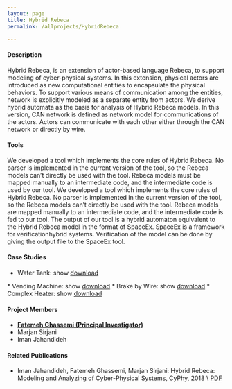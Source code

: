 ```yaml
---
layout: page
title: Hybrid Rebeca
permalink: /allprojects/HybridRebeca

---
```


#### Description

Hybrid Rebeca, is an extension of actor-based language Rebeca, to support modeling of cyber-physical systems. In this extension, physical actors are introduced as new computational entities to encapsulate the physical behaviors. To support various means of communication among the entities, network is explicitly modeled as a separate entity from actors. We derive hybrid automata as the basis for analysis of Hybrid Rebeca models.
In this version, CAN network is defined as network model for communications of the actors. Actors can communicate with each other either through the CAN network or directly by wire.

<script type="text/javscript" src="https://ajax.googleapis.com/ajax/libs/jquery/3.3.1/jquery.min.js" ></script>

<script type="text/javascript">
function showit(divID) {
  if ($(divID).is(":visible")) {
      $(divID).hide(1000);
  } else {
      $(divID).show(1000);
  }
}
</script>

#### Tools
We developed a tool which implements the core rules of Hybrid Rebeca. No parser is implemented in the current version of the tool, so the Rebeca models can’t directly be used with the tool. Rebeca models must be mapped manually to an intermediate code, and the intermediate code is used by our tool.
We developed a tool which implements the core rules of Hybrid Rebeca. No parser is implemented in the current version of the tool, so the Rebeca models can’t directly be used with the tool.
Rebeca models are mapped manually to an intermediate code, and the intermediate code is fed to our tool.
The output of our tool is a hybrid automaton equivalent to the Hybrid Rebeca model in the format of SpaceEx. SpaceEx is a framework for verificationhybrid systems. Verification of the model can be done by giving the output file to the SpaceEx tool.

#### Case Studies
* Water Tank: <a class="link link_show" onclick="showit('#WaterTank')">show</a> 
<a class="link link_download" href="/assets/projects/HybridRebeca/case-studies/WaterTank.rebeca">download</a>
<div id="WaterTank" style="display: none;">
{% highlight java linenos %}
physicalclass Tank {
    knownrebecs{}
    statevars{
        real amount; 
        float inFlowCap, outFlowCap, inRate, outRate;
    }

    msgsrv initial(foat amount_, float inFlowCap_, float outFlowCap_){
        amount = amount_;
        inFlowCap = inFlowCap_;
        outFlowCap = outFlowCap_;
        SetMode(NotEmpty);
    }
    
    msgsrv OpenOutput(){
        outRate = outFlowCap;
    }
    
    msgsrv CloseOutput(){
        outRate = 0;
    }
    
    msgsrv OpenInput(){
        inRate = inFlowCap;
    }
    
    msgsrv CloseInput(){
        inRate = 0;
    }
    
    mode NotEmpty{
        inv(amount >= 0) {
            amount' = inRate - outRate;
        }
        guard(amount == 0) {
            setmode(Empty);
        }
    }
    
    mode Empty{
        inv(amount==0){
            amount' = inRate;
        }
        guard(amount>0)
            setmode(NotEmpty);
    }
}

physicalclass Sensor {
    knownrebecs{ 
        Controller controller;
        Tank tank;
    }
    
    statevars{
        real timer;
    }
    
    msgsrv initial(){
        setmode(Active);
    }
    
    mode Active{
        inv(timer<=0.05){
            timer' = 1;
        }
        guard(timer==0.05){
            timer = 0;
            setmode(Active);
            controller.setTankAmount(tank.amount);
        }
    }
}

softwareclass Controller {
    knownrebecs { 
        Tank tank;
    }
    
    statevars {
        float tankAmount;
    }
    
    msgsrv initial(){
        tank.OpenOutput();
    }
    
    msgsrv setTankAmount(float amount){
        tankAmount = amount;
    }
    
    msgsrv control() {
        if(tankAmount <= 20)
            tank.OpenInput();
        if(tankAmount >= 30)
            tank.CloseInput();
        
    }
}

physicalclass Clock {
    knownrebecs{ 
        Controller controller;
    }
    
    statevars{
        real timer;
    }
    
    msgsrv initial(){
        setmode(Active);
    }
    
    mode Active{
        inv(timer<=0.1){
            timer' = 1;
        }
        guard(timer==0.1){
            timer = 0;
            setmode(Active);
            controller.control();
        }
    }
}

main {
    Tank tank ():(25,3,2);    
    Sensor sensor(@CAN controller,@Wire tank):();
    Controller controller (@CAN tank):();
    Clock clock(@Wire controller):();

    CAN{
        priorities{
            controller tank.CloseInput              1
            controllertank.CloseOutput              2
            controllertank.OpenInput                3
            controller tank.OpenOutput              4
            sensor controller.setTankAmount         5
        }
        delays{
            controller tank.CloseInput -> 0.01
            controller tank.CloseOutput -> 0.01
            controller tank.OpenInput -> 0.01
            controller tank.OpenOutput -> 0.01
            sensor controller.setTankAmount -> 0.01
            
        }
    }
}
{% endhighlight %}
</div>
* Vending Machine: <a class="link link_show" onclick="showit('#VendingMachine')">show</a> 
<a class="link link_download" href="/assets/projects/HybridRebeca/case-studies/VendingMachine.rebeca">download</a>
<div id="VendingMachine" style="display: none;">
{% highlight java linenos %}
physicalclass Heater {
    knownrebecs {Controller controller;}
    statevars {real drinkTemp;}
    
    msgsrv initial(){
    }
    
    mode On{
        inv (drinkTemp <= 90) 
            drinkTemp' = (120 - drinkTemp)/20;
        guard(drinkTemp == 90){
            controller.drinkHeated();
            setmode(Off);
        }
    }
    
    mode Off{
        inv (drinkTemp >= 25) 
            drinkTemp' = drinkTemp - 10;
        guard(drinkTemp == 25)
            setmode(none);
    }
}

softwareclass Controller {
    knownrebecs{UserInterface userIn; Heater heater;}
    statevars {int nCoffee;}
    
    msgsrv initial(int nCoffee_){
        nCoffee = nCoffee_;
    }
    
    msgsrv prepareCoffee(){
        if(nCoffee<=0)
            userIn.alertNoCoffee();
        else
            heater.setMode(On);        
    }
    
    msgsrv drinkHeated(){
        nCoffee = nCoffee -1;
        userIn.deliverCoffee();
    }
}

softwareclass UserInterface{
    knownrebecs{Controller controller}
    
    msgsrv initial(int nCoffee_){
        self.requestCoffee();
    }
    
    msgsrv requestCoffee(){
        controller.prepareCoffee();
    }
    
    msgsrv deliverCoffee(){
        delay(1);
        self.requestCoffee();
    }
        
    msgsrv alertNoCoffee(){
    }
}

main {
    Heater heater(@Wire controller):();
    Controller controller(@Wire userIn,@Wire heater):();
    UserInterface userIn(@Wire controller):();    
    CAN{
        priorities{
        }
        delays{
        }
    }
}
{% endhighlight %}
</div>
* Brake by Wire: <a class="link link_show" onclick="showit('#BrakeByWire')">show</a> 
<a class="link link_download" href="/assets/projects/HybridRebeca/case-studies/BrakeByWire.rebeca">download</a>
<div id="BrakeByWire" style="display: none;">
{% highlight java linenos %}
physicalclass Wheel{
    knownrebecs {WCtlr ctlr;}
    statevars {float trq; real spd; real t;}
    msgsrv initial(float spd_){
        spd = spd_;
        setmode(Rolling);
    }
    msgsrv setTrq(float trq_){
        trq = trq_;    
    }
    mode Rolling{
        inv(t <= 0.05){
            t' = 1;
            spd' = -0.1-trq;
        }
        guard(t == 0.05){
            t = 0;
            ctlr.setWspd(spd);
            if(spd > 0)
                setmode(Rolling);
        }
    }
}
    
softwareclass WCtlr{
    knownrebecs {Wheel w; BrakeCtlr bctlr;}
    statevars {int id; float wspd; float slprt;}
    msgsrv initial(int id_){
        id = id_;
    }
    msgsrv setWspd(float wspd_){
        wspd = wspd_;
        bctlr.setWspd(id,wspd);
    }
    msgsrv applyTrq(float reqTrq, float vspd){
        if(vspd == 0)
            slprt = 0;
        else
            slprt = (vspd - wspd * WRAD)/vspd;
        if(slprt > 0.2)
            wheel.setTrq(0);
        else
            wheel.setTrq(reqTrq);
    }
}

physicalclass Brake{
    knownrebecs {BrakeCtlr bctlr;}
    statevars {real bprcnt; real t; float mxprcnt; float r}
    msgsrv initial(float bprcnt_, float mxprcnt_){
        bprcnt = bprcnt_;
        mxprcnt = mxprcnt_;
        r = 1;
        setmode(Braking);
    }
    mode Braking{
        inv(t <= 0.05){
            t' = 1;
            bprcnt' = r;
        }
        guard(t == 0.05){
            t = 0;
            bctrl.setBprcnt(bprcnt);
            if(bprcnt>=mxprcnt)
                r = 0;
            setmode(Braking);
        }
    }
}

softwareclass BrakeCtlr{
    knownrebecs{
        WCtlr wctlrR;WCtlr wctlrL;}
    statevars {float wspdR;float wspdL;float bprcnt;float gtrq;float espd;}
    msgsrv control(){
        espd = (wspdR + wspdL)/2;
        gtrq = bprcnt;
        wctlrR.applyTrq(gtrq, espd);
        wctlrL.applyTrq(gtrq, espd);
    }
    // Setters for wspdR, wspdL and bprcnt
    ...
}

physicalclass Clock{
    knownrebecs {BrakeCtlr bctlr;}
    statevars {real t;}
    msgsrv initial(){
        setmode(Running)
    }
    mode Running(){
        inv(t <= 0.05){
            t' = 1;
        }
        guard(t == 0.05){
            t = 0;
            bctlr.control();
            setmode(Running);
        }
    }
}

main {
    Wheel wR (@Wire wctlrR):(1);
    Wheel wL (@Wire wctlrL):(1);
    WCtlr wctlrR (@Wire wR, @CAN bctlr):(0);
    WCtlr wctlrL (@Wire wL, @CAN bctlr):(1);
    BrakeCtlr bctlr (@CAN wctlrR, @CAN wctlrL):();
    Brake brake(@Wire bctlr):(60,65);
    Clock clock(@Wire bctlr):();
    
    CAN{
        priorities{
            bctlr     wctlrR.applyTrq      1;
            bctlr     wctlrL.applyTrq      2;
            wctlrR    bctlr.setWspd        3;
            wctlrL    bctlr.setWspd        4;
        }
        delays{
            bctlr     wctlrR.applyTrq      0.01;
            bctlr     wctlrL.applyTrq      0.01;
            wctlrR    bctlr.setWspd        0.01;
            wctlrL    bctlr.setWspd        0.01;
        }
    }
}
{% endhighlight %}
</div>
* Complex Heater: <a class="link link_show" onclick="showit('#ComplexHeater')">show</a> 
<a class="link link_download" href="/assets/projects/HybridRebeca/case-studies/ComplexHeater.rebeca">download</a>
<div id="ComplexHeater" style="display: none;">
{% highlight java linenos %}
physicalclass Heater {
    knownrebecs{ 
        Controller controller;
    }
    statevars{
        real temp; 
        real timer;
    }
    
    msgsrv initial(float temp_){
        temp = temp_;
        setmode(On);
    }
    
    mode On{
        inv(timer<=0.05){
            timer' = 1;
            temp' = 4-0.1*temp;
        }
        guard(timer==0.05){
            timer = 0;
            controller.control(temp);
        }
    }
    
    mode Off{
        inv(timer<=0.05){
            timer' = 1;
            temp' = -0.1*temp;
        }
        guard(timer==0.05){
            timer = 0;
            controller.control(temp);
        }
    }
}

softwareclass Controller {
    knownrebecs { 
        Heater heater;
    }
    statevars {}
    
    msgsrv initial(){
    }
    
    msgsrv control(float temp)
    {
        if(temp >= 22)
            heater.SetMode(Off);
        
        if(temp <= 18)
            heater.SetMode(On);
    }
}

main {
    Heater heater (@CAN controller):(20);    
    Controller controller (@CAN heater):();
    CAN{
        priorities{
            heater controller.control 0
            controlller heater.SetMode 1
        }
        delays{
            heater controller.control -> 0.01
            controller heater.SetMode -> 0.01
            
        }
    }
}
{% endhighlight %}
</div>

#### Project Members
* **<u>Fatemeh Ghassemi (Principal Investigator)</u>**
* Marjan Sirjani
* Iman Jahandideh

#### Related Publications
* Iman Jahandideh, Fatemeh Ghassemi, Marjan Sirjani: Hybrid Rebeca: Modeling and Analyzing of Cyber-Physical Systems, CyPhy, 2018
\\
<a class="link link_pdf" href="/assets/papers/2018/Hybrid-Rebeca-Modeling-and-Analyzing-of-Cyber-Physical-System.pdf">PDF</a>

